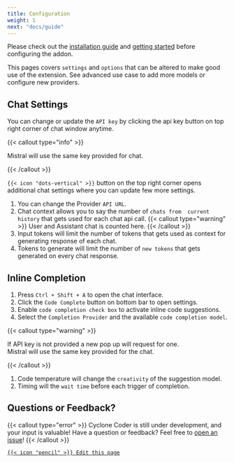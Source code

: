 ```yaml
---
title: Configuration
weight: 1
next: "docs/guide"
---
```



Please check out the [installation guide](/docs/Installation) and [getting started](/docs/getting_started) before configuring the addon.

This pages covers `settings` and `options` that can be altered to make good use of the extension. See advanced use case to add more models or configure new providers.

## Chat Settings

You can change or update the `API key` by clicking the api key button on top right corner of chat window anytime.

{{< callout type="info" >}}

Mistral will use the same key provided for chat.

{{< /callout >}}

`{{< icon "dots-vertical" >}}` button on the top right corner opens additional chat settings where you can update few more settings.

1. You can change the Provider `API URL`.
2. Chat context allows you to say the number of `chats from  current history` that gets used for each chat api call.
  {{< callout type="warning" >}}
    User and Assistant chat is counted here.
  {{< /callout >}}
4. Input tokens will limit the number of tokens that gets used as context for generating response of each chat.
5. Tokens to generate will limit the number of `new tokens` that gets generated on every chat response.

## Inline Completion

1. Press `Ctrl + Shift + A` to open the chat interface.
2. Click the `Code Complete` button on bottom bar to open settings.
3. Enable `code completion check box` to activate inline code suggestions.
4. Select the `Completion Provider` and the available `code completion model`.

  {{< callout type="warning" >}}

  If API key is not provided a new pop up will request for one.
  <br />
  Mistral will use the same key provided for the chat.

  {{< /callout >}}

1. Code temperature will change the `creativity` of the suggestion  model.
2. Timing will the `wait time` before each trigger of completion.

## Questions or Feedback?

{{< callout type="error" >}}
Cyclone Coder is still under development, and your input is valuable!
Have a question or feedback? Feel free to [open an issue](https://github.com/GaneshMystic/CycloneCoderDocs/issues)!
{{< /callout >}}

[`{{< icon "pencil" >}} Edit this page`](https://github.com/GaneshMystic/CycloneCoderDocs/blob/main/content/docs/extension/configuration.md)
